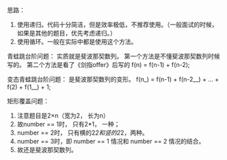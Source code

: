 思路：
1. 使用递归。代码十分简洁，但是效率极低，不推荐使用。（一般面试的时候，如果是其他的题目，优先考虑递归。）
2. 使用循环。一般在实际中都是使用这个方法。

青蛙跳台阶问题：
实质就是斐波那契数列。
第一个方法是不懂斐波那契数列时候写的。
第二个方法是看了《剑指offer》后写的
f(n) = f(n-1) + f(n-2);

变态青蛙跳台阶问题：
是斐波那契数列的变形。
f(n_) = f(n-1) + f(n-2__) + ... + f(2) + f(1__) + 1;

矩形覆盖问题：
1. 注意题目是2×n（宽为2， 长为n）
2. 故number == 1时， 只有2*1， 一种；
3. number == 2时， 只有横的2*2和竖的2*2，两种。
4. number == 3时，即 number == 1 情况和 number == 2 情况的结合。
5. 故还是斐波那契数列。
